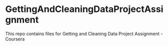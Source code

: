 # GettingAndCleaningDataProjectAssignment
This repo contains files for Getting and Cleaning Data Project Assignment - Coursera
